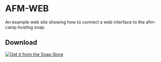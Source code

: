# AFM-WEB
An example web site showing how to connect a web interface to the afm-camp hosting snap.

## Download
[![Get it from the Snap Store](https://snapcraft.io/static/images/badges/en/snap-store-black.svg)](https://snapcraft.io/afm-web)

